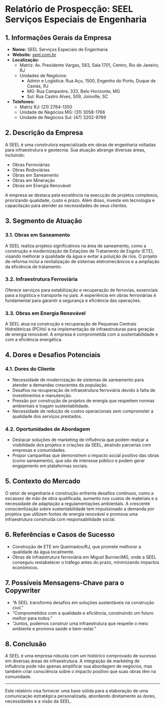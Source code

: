 # Relatório de Prospecção: SEEL Serviços Especiais de Engenharia

## 1. Informações Gerais da Empresa
- **Nome:** SEEL Serviços Especiais de Engenharia
- **Website:** [seel.com.br](http://www.seel.com.br)
- **Localização:** 
  - Matriz: Av. Presidente Vargas, 583, Sala 1701, Centro, Rio de Janeiro, RJ
  - Unidades de Negócios: 
    - Admin e Logística: Rua Açu, 1500, Engenho do Porto, Duque de Caxias, RJ
    - MG: Rua Campestre, 333, Belo Horizonte, MG
    - Sul: Rua Castro Alves, 509, Joinville, SC
- **Telefones:** 
  - Matriz RJ: (21) 2784-1350
  - Unidade de Negócios MG: (31) 3058-1766
  - Unidade de Negócios Sul: (47) 3202-9789

## 2. Descrição da Empresa
A SEEL é uma construtora especializada em obras de engenharia voltadas para infraestrutura e geotecnia. Sua atuação abrange diversas áreas, incluindo:
- Obras Ferroviárias
- Obras Rodoviárias
- Obras em Saneamento
- Obras em Mineração
- Obras em Energia Renovável

A empresa se destaca pela excelência na execução de projetos complexos, priorizando qualidade, custo e prazo. Além disso, investe em tecnologia e capacitação para atender as necessidades de seus clientes.

## 3. Segmento de Atuação
### 3.1. Obras em Saneamento
A SEEL realiza projetos significativos na área de saneamento, como a construção e modernização de Estações de Tratamento de Esgoto (ETE), visando melhorar a qualidade da água e evitar a poluição de rios. O projeto de reforma inclui a revitalização de sistemas eletromecânicos e a ampliação da eficiência de tratamento.

### 3.2. Infraestrutura Ferroviária
Oferece serviços para estabilização e recuperação de ferrovias, essenciais para a logística e transporte no país. A experiência em obras ferroviárias é fundamental para garantir a segurança e eficiência das operações.

### 3.3. Obras em Energia Renovável
A SEEL atua na construção e recuperação de Pequenas Centrais Hidrelétricas (PCHs) e na implementação de infraestruturas para geração de energia renovável. A empresa é comprometida com a sustentabilidade e com a eficiência energética.

## 4. Dores e Desafios Potenciais
### 4.1. Dores do Cliente
- Necessidade de modernização de sistemas de saneamento para atender a demandas crescentes da população.
- Desafios na recuperação de infraestrutura ferroviária devido à falta de investimentos e manutenção.
- Pressão por construção de projetos de energia que respeitem normas ambientais e tragam sustentabilidade.
- Necessidade de redução de custos operacionais sem comprometer a qualidade dos serviços prestados.
  
### 4.2. Oportunidades de Abordagem
- Destacar soluções de marketing de influência que podem realçar a visibilidade dos projetos e criações da SEEL, atraindo parcerias com empresas e comunidades.
- Propor campanhas que demonstrem o impacto social positivo das obras (como saneamento), que são de interesse público e podem gerar engajamento em plataformas sociais.

## 5. Contexto do Mercado
O setor de engenharia e construção enfrenta desafios contínuos, como a escassez de mão de obra qualificada, aumento nos custos de materiais e a necessidade de adaptação a regulamentações ambientais. A crescente conscientização sobre sustentabilidade tem impulsionado a demanda por projetos que utilizem fontes de energia renovável e promova uma infraestrutura construída com responsabilidade social.

## 6. Referências e Casos de Sucesso
- Construção de ETE em Queimados/RJ, que promete melhorar a qualidade da água localmente.
- Obras de infraestrutura ferroviária em Miguel Burnier/MG, onde a SEEL conseguiu restabelecer o tráfego antes do prazo, minimizando impactos econômicos.

## 7. Possíveis Mensagens-Chave para o Copywriter
- “A SEEL transforma desafios em soluções sustentáveis na construção civil.”
- “Comprometidos com a qualidade e eficiência, construindo um futuro melhor para todos.”
- “Juntos, podemos construir uma infraestrutura que respeite o meio ambiente e promova saúde e bem-estar.”

## 8. Conclusão
A SEEL é uma empresa robusta com um histórico comprovado de sucesso em diversas áreas de infraestrutura. A integração de marketing de influência pode não apenas amplificar sua abordagem de negócios, mas também criar consciência sobre o impacto positivo que suas obras têm na comunidade.

---

Este relatório visa fornecer uma base sólida para a elaboração de uma comunicação estratégica personalizada, abordando diretamente as dores, necessidades e a visão da SEEL.